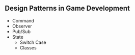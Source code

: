 ## Design Patterns in Game Development

- Command 
- Observer 
- Pub/Sub 
- State
  - Switch Case
  - Classes